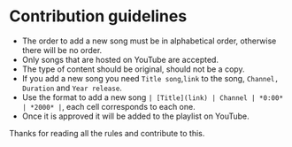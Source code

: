 # Contribution guidelines

* The order to add a new song must be in alphabetical order, otherwise there will be no order.
* Only songs that are hosted on YouTube are accepted.
* The type of content should be original, should not be a copy.
* If you add a new song you need `Title song`,`link` to the song, `Channel, Duration` and `Year release`.
* Use the format to add a new song `| [Title](link) | Channel | *0:00* | *2000* |`, each cell corresponds to each one.
* Once it is approved it will be added to the playlist on YouTube.

Thanks for reading all the rules and contribute to this.
